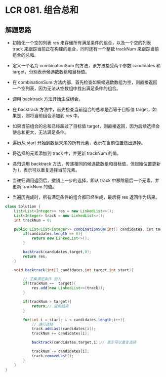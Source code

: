 # LCR 081. 组合总和

## 解题思路

* 初始化一个空的列表 res 来存储所有满足条件的组合，以及一个空的列表 track 来跟踪当前正在构建的组合，同时还有一个整数 trackNum 来跟踪当前组合的总和。

* 定义一个名为 combinationSum 的方法，该方法接受两个参数 candidates 和 target，分别表示候选数数组和目标值。

* 在 combinationSum 方法内部，首先检查如果候选数数组为空，则直接返回一个空列表，因为无法从空数组中找出满足条件的组合。

* 调用 backtrack 方法开始生成组合。

* 在 backtrack 方法中，首先检查当前组合的总和是否等于目标值 target，如果是，则将当前组合添加到 res 中。

* 如果当前组合的总和已经超过了目标值 target，则直接返回，因为后续选择会使总和更大，无法满足条件。

* 遍历从 start 开始到数组末尾的所有元素，表示在当前位置做出选择。

* 将选择的元素添加到 track 中，并更新 trackNum 的值。

* 递归调用 backtrack 方法，传递相同的候选数数组和目标值，但起始位置更新为 i，表示可以重复选择当前元素。

* 当递归调用返回后，撤销上一步的选择，即从 track 中移除最后一个元素，并更新 trackNum 的值。

* 当遍历完成时，所有满足条件的组合都已经生成，最后将 res 返回作为结果。

```java
class Solution {
    List<List<Integer>> res = new LinkedList<>();
    List<Integer> track = new LinkedList<>();
    int trackNum = 0;

    public List<List<Integer>> combinationSum(int[] candidates, int target) {
        if(candidates.length == 0){
            return new LinkedList<>();
        }

        backtrack(candidates,target,0);
        return res;
    }

    void backtrack(int[] candidates,int target,int start){

        // 子集满足条件 加入
        if(trackNum ==  target){
            res.add(new LinkedList<>(track));
        }

        if(trackNum > target){
            return;// 提前结束
        }

        for(int i = start; i < candidates.length;i++){
            // 进行选择
            track.addLast(candidates[i]);
            trackNum += candidates[i];

            backtrack(candidates,target,i);// 表示可以重复选择

            trackNum -= candidates[i];
            track.removeLast();
        }
    }
}

```